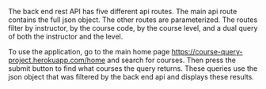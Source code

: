 The back end rest API has five different api routes. The main api route contains the full json object. The other routes are parameterized. The routes filter by instructor, by the course code, by the course level, and a dual query of both the instructor and the level.

To use the application, go to the main home page https://course-query-project.herokuapp.com/home and search for courses. Then press the submit button to find what courses the query returns. These queries use the json object that was filtered by the back end api and displays these results. 
